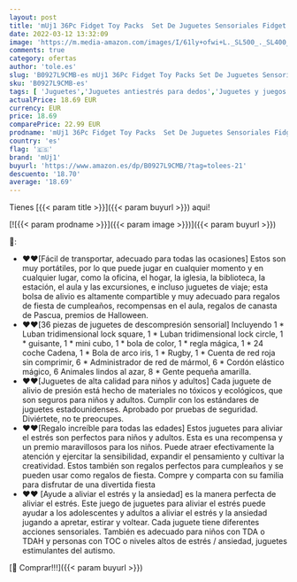 ```yaml
---
layout: post
title: 'mUj1 36Pc Fidget Toy Packs  Set De Juguetes Sensoriales Fidget Box Baratos para Sensory Toy Box para Niños Adultos /Autismo Regalo/ Fiesta Navidad Cumpleaños'
date: 2022-03-12 13:32:09
image: 'https://m.media-amazon.com/images/I/61ly+ofwi+L._SL500_._SL400_.jpg'
comments: true
category: ofertas
author: 'tole.es'
slug: 'B0927L9CMB-es mUj1 36Pc Fidget Toy Packs Set De Juguetes Sensoriales...'
sku: 'B0927L9CMB-es'
tags: [ 'Juguetes','Juguetes antiestrés para dedos','Juguetes y juegos','Packs de juguetes fidget de varios artículos','Regalos originales y de broma','muj1','navidad', ]
actualPrice: 18.69 EUR
currency: EUR
price: 18.69
comparePrice: 22.99 EUR
prodname: 'mUj1 36Pc Fidget Toy Packs  Set De Juguetes Sensoriales Fidget Box Baratos para Sensory Toy Box para Niños Adultos /Autismo Regalo/ Fiesta Navidad Cumpleaños'
country: 'es'
flag: '🇪🇸'
brand: 'mUj1'
buyurl: 'https://www.amazon.es/dp/B0927L9CMB/?tag=tolees-21'
descuento: '18.70'
average: '18.69'
---
```


Tienes [{{< param title >}}]({{< param buyurl >}}) aqui!

[![{{< param prodname >}}]({{< param image >}})]({{< param buyurl >}})

🔎:

- ❤❤[Fácil de transportar, adecuado para todas las ocasiones] Estos son muy portátiles, por lo que puede jugar en cualquier momento y en cualquier lugar, como la oficina, el hogar, la iglesia, la biblioteca, la estación, el aula y las excursiones, e incluso juguetes de viaje; esta bolsa de alivio es altamente compartible y muy adecuado para regalos de fiesta de cumpleaños, recompensas en el aula, regalos de canasta de Pascua, premios de Halloween.
- ❤❤[36 piezas de juguetes de descompresión sensorial] Incluyendo 1 * Luban tridimensional lock square, 1 * Luban tridimensional lock circle, 1 * guisante, 1 * mini cubo, 1 * bola de color, 1 * regla mágica, 1 * 24 coche Cadena, 1 * Bola de arco iris, 1 * Rugby, 1 * Cuenta de red roja sin comprimir, 6 * Administrador de red de mármol, 6 * Cordón elástico mágico, 6 Animales lindos al azar, 8 * Gente pequeña amarilla.
- ❤❤[Juguetes de alta calidad para niños y adultos] Cada juguete de alivio de presión está hecho de materiales no tóxicos y ecológicos, que son seguros para niños y adultos. Cumplir con los estándares de juguetes estadounidenses. Aprobado por pruebas de seguridad. Diviértete, no te preocupes.
- ❤❤[Regalo increíble para todas las edades] Estos juguetes para aliviar el estrés son perfectos para niños y adultos. Esta es una recompensa y un premio maravillosos para los niños. Puede atraer efectivamente la atención y ejercitar la sensibilidad, expandir el pensamiento y cultivar la creatividad. Estos también son regalos perfectos para cumpleaños y se pueden usar como regalos de fiesta. Compre y comparta con su familia para disfrutar de una divertida fiesta
- ❤❤ [Ayude a aliviar el estrés y la ansiedad] es la manera perfecta de aliviar el estrés. Este juego de juguetes para aliviar el estrés puede ayudar a los adolescentes y adultos a aliviar el estrés y la ansiedad jugando a apretar, estirar y voltear. Cada juguete tiene diferentes acciones sensoriales. También es adecuado para niños con TDA o TDAH y personas con TOC o niveles altos de estrés / ansiedad, juguetes estimulantes del autismo.

[🛒 Comprar!!!]({{< param buyurl >}})
